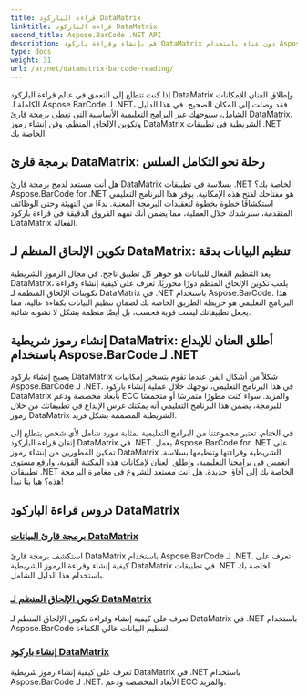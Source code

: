 ```yaml
---
title: قراءة الباركود DataMatrix
linktitle: قراءة الباركود DataMatrix
second_title: Aspose.BarCode .NET API
description: قم بإنشاء وقراءة باركود DataMatrix دون عناء باستخدام Aspose.BarCode for .NET. انغمس في برمجة قارئ DataMatrix وتكوين الإلحاق المنظم.
type: docs
weight: 31
url: /ar/net/datamatrix-barcode-reading/
---
```


إذا كنت تتطلع إلى التعمق في عالم قراءة الباركود DataMatrix وإطلاق العنان للإمكانات الكاملة لـ Aspose.BarCode لـ .NET، فقد وصلت إلى المكان الصحيح. في هذا الدليل الشامل، سنوجهك عبر البرامج التعليمية الأساسية التي تغطي برمجة قارئ DataMatrix، وتكوين الإلحاق المنظم، وفن إنشاء رموز DataMatrix الشريطية في تطبيقات .NET الخاصة بك.

## برمجة قارئ DataMatrix: رحلة نحو التكامل السلس

هل أنت مستعد لدمج برمجة قارئ DataMatrix بسلاسة في تطبيقات .NET الخاصة بك؟ Aspose.BarCode for .NET هو مفتاحك لفتح هذه الإمكانية. يوفر هذا البرنامج التعليمي استكشافًا خطوة بخطوة لتعقيدات البرمجة المعنية. بدءًا من التهيئة وحتى الوظائف المتقدمة، سنرشدك خلال العملية، مما يضمن أنك تفهم الفروق الدقيقة في قراءة باركود DataMatrix الفعالة.

## تكوين الإلحاق المنظم لـ DataMatrix: تنظيم البيانات بدقة

يعد التنظيم الفعال للبيانات هو جوهر كل تطبيق ناجح. في مجال الرموز الشريطية DataMatrix، يلعب تكوين الإلحاق المنظم دورًا محوريًا. تعرف على كيفية إنشاء وقراءة تكوينات الإلحاق المنظمة لـ DataMatrix في .NET باستخدام Aspose.BarCode. هذا البرنامج التعليمي هو خريطة الطريق الخاصة بك لضمان تنظيم البيانات بكفاءة عالية، مما يجعل تطبيقاتك ليست قوية فحسب، بل أيضًا منظمة بشكل لا تشوبه شائبة.

## إنشاء رموز شريطية DataMatrix: أطلق العنان للإبداع باستخدام Aspose.BarCode لـ .NET

يصبح إنشاء باركود DataMatrix شكلاً من أشكال الفن عندما تقوم بتسخير إمكانيات Aspose.BarCode لـ .NET. في هذا البرنامج التعليمي، نوجهك خلال عملية إنشاء باركود DataMatrix بأبعاد مخصصة ودعم ECC والمزيد. سواء كنت مطورًا متمرسًا أو متحمسًا للبرمجة، يضمن هذا البرنامج التعليمي أنه يمكنك غرس الإبداع في تطبيقاتك من خلال رموز DataMatrix الشريطية المصممة بشكل فريد.

في الختام، تعتبر مجموعتنا من البرامج التعليمية بمثابة مورد شامل لأي شخص يتطلع إلى إتقان قراءة الباركود DataMatrix في .NET. يعمل Aspose.BarCode for .NET على تمكين المطورين من إنشاء رموز DataMatrix الشريطية وقراءتها وتنظيمها بسلاسة. انغمس في برامجنا التعليمية، واطلق العنان لإمكانات هذه المكتبة القوية، وارفع مستوى تطبيقات .NET الخاصة بك إلى آفاق جديدة. هل أنت مستعد للشروع في مغامرة البرمجة هذه؟ هيا بنا نبدأ!
## دروس قراءة الباركود DataMatrix
### [برمجة قارئ البيانات DataMatrix](./datamatrix-reader-programming/)
استكشف برمجة قارئ DataMatrix باستخدام Aspose.BarCode لـ .NET. تعرف على كيفية إنشاء وقراءة الرموز الشريطية DataMatrix في تطبيقات .NET الخاصة بك باستخدام هذا الدليل الشامل.
### [تكوين الإلحاق المنظم لـ DataMatrix](./datamatrix-structured-append-configuration/)
تعرف على كيفية إنشاء وقراءة تكوين الإلحاق المنظم لـ DataMatrix في .NET باستخدام Aspose.BarCode لتنظيم البيانات عالي الكفاءة.
### [إنشاء باركود DataMatrix](./datamatrix-versions/)
تعرف على كيفية إنشاء رموز شريطية DataMatrix في .NET باستخدام Aspose.BarCode لـ .NET. الأبعاد المخصصة ودعم ECC والمزيد.